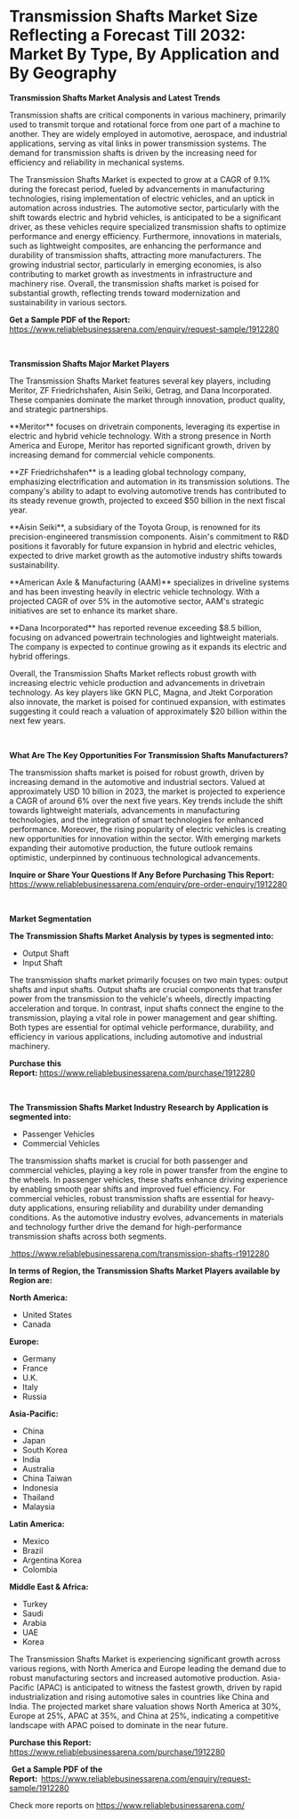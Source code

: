 <p><h1>Transmission Shafts Market Size Reflecting a Forecast Till 2032: Market By Type, By Application and By Geography</h1></p><p><strong>Transmission Shafts Market Analysis and Latest Trends</strong></p>
<p><p>Transmission shafts are critical components in various machinery, primarily used to transmit torque and rotational force from one part of a machine to another. They are widely employed in automotive, aerospace, and industrial applications, serving as vital links in power transmission systems. The demand for transmission shafts is driven by the increasing need for efficiency and reliability in mechanical systems.</p><p>The Transmission Shafts Market is expected to grow at a CAGR of 9.1% during the forecast period, fueled by advancements in manufacturing technologies, rising implementation of electric vehicles, and an uptick in automation across industries. The automotive sector, particularly with the shift towards electric and hybrid vehicles, is anticipated to be a significant driver, as these vehicles require specialized transmission shafts to optimize performance and energy efficiency. Furthermore, innovations in materials, such as lightweight composites, are enhancing the performance and durability of transmission shafts, attracting more manufacturers. The growing industrial sector, particularly in emerging economies, is also contributing to market growth as investments in infrastructure and machinery rise. Overall, the transmission shafts market is poised for substantial growth, reflecting trends toward modernization and sustainability in various sectors.</p></p>
<p><strong>Get a Sample PDF of the Report:&nbsp;</strong> <a href="https://www.reliablebusinessarena.com/enquiry/request-sample/1912280?utm_campaign=2042&utm_medium=2&utm_source=Github&utm_content=ia&utm_term=30032025&utm_id=transmission-shafts">https://www.reliablebusinessarena.com/enquiry/request-sample/1912280</a></p>
<p>&nbsp;</p>
<p><strong>Transmission Shafts Major Market Players</strong></p>
<p><p>The Transmission Shafts Market features several key players, including Meritor, ZF Friedrichshafen, Aisin Seiki, Getrag, and Dana Incorporated. These companies dominate the market through innovation, product quality, and strategic partnerships.</p><p>**Meritor** focuses on drivetrain components, leveraging its expertise in electric and hybrid vehicle technology. With a strong presence in North America and Europe, Meritor has reported significant growth, driven by increasing demand for commercial vehicle components. </p><p>**ZF Friedrichshafen** is a leading global technology company, emphasizing electrification and automation in its transmission solutions. The company's ability to adapt to evolving automotive trends has contributed to its steady revenue growth, projected to exceed $50 billion in the next fiscal year. </p><p>**Aisin Seiki**, a subsidiary of the Toyota Group, is renowned for its precision-engineered transmission components. Aisin's commitment to R&D positions it favorably for future expansion in hybrid and electric vehicles, expected to drive market growth as the automotive industry shifts towards sustainability.</p><p>**American Axle & Manufacturing (AAM)** specializes in driveline systems and has been investing heavily in electric vehicle technology. With a projected CAGR of over 5% in the automotive sector, AAM's strategic initiatives are set to enhance its market share.</p><p>**Dana Incorporated** has reported revenue exceeding $8.5 billion, focusing on advanced powertrain technologies and lightweight materials. The company is expected to continue growing as it expands its electric and hybrid offerings.</p><p>Overall, the Transmission Shafts Market reflects robust growth with increasing electric vehicle production and advancements in drivetrain technology. As key players like GKN PLC, Magna, and Jtekt Corporation also innovate, the market is poised for continued expansion, with estimates suggesting it could reach a valuation of approximately $20 billion within the next few years.</p></p>
<p>&nbsp;</p>
<p><strong>What Are The Key Opportunities For Transmission Shafts Manufacturers?</strong></p>
<p><p>The transmission shafts market is poised for robust growth, driven by increasing demand in the automotive and industrial sectors. Valued at approximately USD 10 billion in 2023, the market is projected to experience a CAGR of around 6% over the next five years. Key trends include the shift towards lightweight materials, advancements in manufacturing technologies, and the integration of smart technologies for enhanced performance. Moreover, the rising popularity of electric vehicles is creating new opportunities for innovation within the sector. With emerging markets expanding their automotive production, the future outlook remains optimistic, underpinned by continuous technological advancements.</p></p>
<p><strong>Inquire or Share Your Questions If Any Before Purchasing This Report:</strong> <a href="https://www.reliablebusinessarena.com/enquiry/pre-order-enquiry/1912280?utm_campaign=2042&utm_medium=2&utm_source=Github&utm_content=ia&utm_term=30032025&utm_id=transmission-shafts">https://www.reliablebusinessarena.com/enquiry/pre-order-enquiry/1912280</a></p>
<p>&nbsp;</p>
<p><strong>Market Segmentation</strong></p>
<p><strong>The Transmission Shafts Market Analysis by types is segmented into:</strong></p>
<p><ul><li>Output Shaft</li><li>Input Shaft</li></ul></p>
<p><p>The transmission shafts market primarily focuses on two main types: output shafts and input shafts. Output shafts are crucial components that transfer power from the transmission to the vehicle's wheels, directly impacting acceleration and torque. In contrast, input shafts connect the engine to the transmission, playing a vital role in power management and gear shifting. Both types are essential for optimal vehicle performance, durability, and efficiency in various applications, including automotive and industrial machinery.</p></p>
<p><strong>Purchase this Report:&nbsp;</strong><a href="https://www.reliablebusinessarena.com/purchase/1912280?utm_campaign=2042&utm_medium=2&utm_source=Github&utm_content=ia&utm_term=30032025&utm_id=transmission-shafts">https://www.reliablebusinessarena.com/purchase/1912280</a></p>
<p>&nbsp;</p>
<p><strong>The Transmission Shafts Market Industry Research by Application is segmented into:</strong></p>
<p><ul><li>Passenger Vehicles</li><li>Commercial Vehicles</li></ul></p>
<p><p>The transmission shafts market is crucial for both passenger and commercial vehicles, playing a key role in power transfer from the engine to the wheels. In passenger vehicles, these shafts enhance driving experience by enabling smooth gear shifts and improved fuel efficiency. For commercial vehicles, robust transmission shafts are essential for heavy-duty applications, ensuring reliability and durability under demanding conditions. As the automotive industry evolves, advancements in materials and technology further drive the demand for high-performance transmission shafts across both segments.</p></p>
<p><a href="https://www.reliablebusinessarena.com/transmission-shafts-r1912280?utm_campaign=2042&utm_medium=2&utm_source=Github&utm_content=ia&utm_term=30032025&utm_id=transmission-shafts">&nbsp;https://www.reliablebusinessarena.com/transmission-shafts-r1912280</a></p>
<p><strong>In terms of Region, the Transmission Shafts Market Players available by Region are:</strong></p>
<p>
    <p> <strong> North America: </strong>
        <ul>
            <li>United States</li>
            <li>Canada</li>
        </ul>
        </p> 
    <p> <strong> Europe: </strong>
        <ul>
            <li>Germany</li>
            <li>France</li>
            <li>U.K.</li>
            <li>Italy</li>
            <li>Russia</li>
        </ul>
        </p> 
    <p> <strong> Asia-Pacific: </strong>
        <ul>
            <li>China</li>
            <li>Japan</li>
            <li>South Korea</li>
            <li>India</li>
            <li>Australia</li>
            <li>China Taiwan</li>
            <li>Indonesia</li>
            <li>Thailand</li>
            <li>Malaysia</li>
        </ul>
        </p> 
    <p> <strong> Latin America: </strong>
        <ul>
            <li>Mexico</li>
            <li>Brazil</li>
            <li>Argentina Korea</li>
            <li>Colombia</li>
        </ul>
        </p> 
    <p> <strong> Middle East & Africa: </strong>
        <ul>
            <li>Turkey</li>
            <li>Saudi</li>
            <li>Arabia</li>
            <li>UAE</li>
            <li>Korea</li>
        </ul>
    </p>
    </p>
<p><p>The Transmission Shafts Market is experiencing significant growth across various regions, with North America and Europe leading the demand due to robust manufacturing sectors and increased automotive production. Asia-Pacific (APAC) is anticipated to witness the fastest growth, driven by rapid industrialization and rising automotive sales in countries like China and India. The projected market share valuation shows North America at 30%, Europe at 25%, APAC at 35%, and China at 25%, indicating a competitive landscape with APAC poised to dominate in the near future.</p></p>
<p><strong>Purchase this Report: </strong><a href="https://www.reliablebusinessarena.com/purchase/1912280?utm_campaign=2042&utm_medium=2&utm_source=Github&utm_content=ia&utm_term=30032025&utm_id=transmission-shafts">https://www.reliablebusinessarena.com/purchase/1912280</a></p>
<p>&nbsp;<strong>Get a Sample PDF of the Report:&nbsp;&nbsp;</strong><a href="https://www.reliablebusinessarena.com/enquiry/request-sample/1912280?utm_campaign=2042&utm_medium=2&utm_source=Github&utm_content=ia&utm_term=30032025&utm_id=transmission-shafts">https://www.reliablebusinessarena.com/enquiry/request-sample/1912280</a></p>
<p><strong></strong></p>
<p>Check more reports on <a href="https://www.reliablebusinessarena.com/?utm_campaign=2042&utm_medium=2&utm_source=Github&utm_content=ia&utm_term=30032025&utm_id=transmission-shafts">https://www.reliablebusinessarena.com/</a></p>